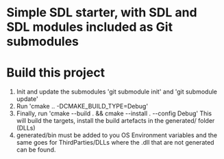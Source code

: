 # Simple SDL starter, with SDL and SDL modules included as Git submodules

# Build this project

1. Init and update the submodules 'git submodule init' and 'git submodule update'
2. Run 'cmake .. -DCMAKE_BUILD_TYPE=Debug'
3. Finally, run 'cmake --build . && cmake --install . --config Debug'
This will build the targets, install the build artefacts in the generated/ folder (DLLs)
4. generated/bin must be added to you OS Environment variables and the same goes for ThirdParties/DLLs where the .dll that are not generated can be found.
